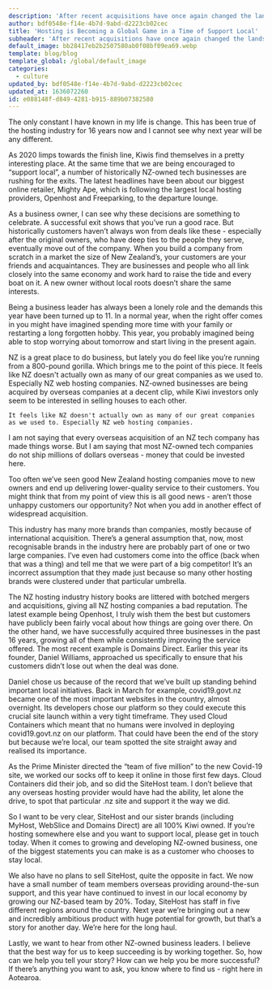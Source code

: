 ```yaml
---
description: 'After recent acquisitions have once again changed the landscape Quintin, our co-founder and Technical Director, takes a look at the New Zealand web hosting industry.'
author: bdf0548e-f14e-4b7d-9abd-d2223cb02cec
title: 'Hosting is Becoming a Global Game in a Time of Support Local'
subheader: 'After recent acquisitions have once again changed the landscape Quintin, our co-founder and Technical Director, takes a look at the New Zealand web hosting industry.'
default_image: bb28417eb2b2507580ab0f08bf09ea69.webp
template: blog/blog
template_global: /global/default_image
categories:
  - culture
updated_by: bdf0548e-f14e-4b7d-9abd-d2223cb02cec
updated_at: 1636072260
id: e088148f-d849-4281-b915-889b07382580
---
```

The only constant I have known in my life is change. This has been true of the hosting industry for 16 years now and I cannot see why next year will be any different.

As 2020 limps towards the finish line, Kiwis find themselves in a pretty interesting place. At the same time that we are being encouraged to “support local”, a number of historically NZ-owned tech businesses are rushing for the exits. The latest headlines have been about our biggest online retailer, Mighty Ape, which is following the largest local hosting providers, Openhost and Freeparking, to the departure lounge.

As a business owner, I can see why these decisions are something to celebrate. A successful exit shows that you’ve run a good race. But historically customers haven’t always won from deals like these - especially after the original owners, who have deep ties to the people they serve, eventually move out of the company. When you build a company from scratch in a market the size of New Zealand’s, your customers are your friends and acquaintances. They are businesses and people who all link closely into the same economy and work hard to raise the tide and every boat on it. A new owner without local roots doesn’t share the same interests.

Being a business leader has always been a lonely role and the demands this year have been turned up to 11. In a normal year, when the right offer comes in you might have imagined spending more time with your family or restarting a long forgotten hobby. This year, you probably imagined being able to stop worrying about tomorrow and start living in the present again.

NZ is a great place to do business, but lately you do feel like you’re running from a 800-pound gorilla. Which brings me to the point of this piece. It feels like NZ doesn't actually own as many of our great companies as we used to. Especially NZ web hosting companies. NZ-owned businesses are being acquired by overseas companies at a decent clip, while Kiwi investors only seem to be interested in selling houses to each other.

    It feels like NZ doesn't actually own as many of our great companies as we used to. Especially NZ web hosting companies.

I am not saying that every overseas acquisition of an NZ tech company has made things worse. But I am saying that most NZ-owned tech companies do not ship millions of dollars overseas - money that could be invested here.

Too often we’ve seen good New Zealand hosting companies move to new owners and end up delivering lower-quality service to their customers. You might think that from my point of view this is all good news - aren’t those unhappy customers our opportunity? Not when you add in another effect of widespread acquisition.

This industry has many more brands than companies, mostly because of international acquisition. There’s a general assumption that, now, most recognisable brands in the industry here are probably part of one or two large companies. I’ve even had customers come into the office (back when that was a thing) and tell me that we were part of a big competitor! It’s an incorrect assumption that they made just because so many other hosting brands were clustered under that particular umbrella.

The NZ hosting industry history books are littered with botched mergers and acquisitions, giving all NZ hosting companies a bad reputation. The latest example being Openhost, I truly wish them the best but customers have publicly been fairly vocal about how things are going over there. On the other hand, we have successfully acquired three businesses in the past 16 years, growing all of them while consistently improving the service offered. The most recent example is Domains Direct. Earlier this year its founder, Daniel Williams, approached us specifically to ensure that his customers didn’t lose out when the deal was done.

Daniel chose us because of the record that we’ve built up standing behind important local initiatives. Back in March for example, covid19.govt.nz became one of the most important websites in the country, almost overnight. Its developers chose our platform so they could execute this crucial site launch within a very tight timeframe. They used Cloud Containers which meant that no humans were involved in deploying covid19.govt.nz on our platform. That could have been the end of the story but because we’re local, our team spotted the site straight away and realised its importance.

As the Prime Minister directed the “team of five million” to the new Covid-19 site, we worked our socks off to keep it online in those first few days. Cloud Containers did their job, and so did the SiteHost team. I don’t believe that any overseas hosting provider would have had the ability, let alone the drive, to spot that particular .nz site and support it the way we did.

So I want to be very clear, SiteHost and our sister brands (including MyHost, WebSlice and Domains Direct) are all 100% Kiwi owned. If you’re hosting somewhere else and you want to support local, please get in touch today. When it comes to growing and developing NZ-owned business, one of the biggest statements you can make is as a customer who chooses to stay local.

We also have no plans to sell SiteHost, quite the opposite in fact. We now have a small number of team members overseas providing around-the-sun support, and this year have continued to invest in our local economy by growing our NZ-based team by 20%. Today, SiteHost has staff in five different regions around the country. Next year we’re bringing out a new and incredibly ambitious product with huge potential for growth, but that’s a story for another day. We’re here for the long haul.

Lastly, we want to hear from other NZ-owned business leaders. I believe that the best way for us to keep succeeding is by working together. So, how can we help you tell your story? How can we help you be more successful? If there’s anything you want to ask, you know where to find us - right here in Aotearoa.
